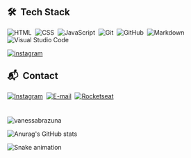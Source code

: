 ## 🛠 &nbsp;Tech Stack

![HTML](https://img.shields.io/badge/-HTML-05122A?style=flat&logo=HTML5)&nbsp;
![CSS](https://img.shields.io/badge/-CSS-05122A?style=flat&logo=CSS3&logoColor=1572B6)&nbsp;
![JavaScript](https://img.shields.io/badge/-JavaScript-05122A?style=flat&logo=javascript)&nbsp;
![Git](https://img.shields.io/badge/-Git-05122A?style=flat&logo=git)&nbsp;
![GitHub](https://img.shields.io/badge/-GitHub-05122A?style=flat&logo=github)&nbsp;
![Markdown](https://img.shields.io/badge/-Markdown-05122A?style=flat&logo=markdown)&nbsp;
![Visual Studio Code](https://img.shields.io/badge/-Visual%20Studio%20Code-05122A?style=flat&logo=visual-studio-code&logoColor=007ACC)&nbsp;
<!-- ![Node.js](https://img.shields.io/badge/-Node.js-05122A?style=flat&logo=node.js)&nbsp; -->
<!-- ![React](https://img.shields.io/badge/-React-05122A?style=flat&logo=react)&nbsp; -->


<p align="left" style="background:E4405F">
<a href="https://www.instagram.com/vvanessabrazuna" target="_blank">
  <img align="center" src="https://img.shields.io/badge/-Instagram-E4405F.svg?style=flat&logo=instagram&logoColor=white" alt="instagram"/>
</a>  
  








## 📬 &nbsp;Contact
[![Instagram](https://img.shields.io/badge/-Instagram-E4405F.svg?style=flat&logo=instagram&logoColor=white)](https://www.instagram.com/vvanessabrazuna/)&nbsp;
[![E-mail](https://img.shields.io/badge/-E--mail-D14836.svg?style=flat&logo=GMail&logoColor=white)](mailto:brazuna.nessa@gmail.com)&nbsp;
[![Rocketseat](https://img.shields.io/badge/Rocketseat-7159c1?style=flat&logo=data:image/png;base64,iVBORw0KGgoAAAANSUhEUgAAAAwAAAAOCAYAAAAbvf3sAAAACXBIWXMAAA7DAAAOwwHHb6hkAAAAGXRFWHRTb2Z0d2FyZQB3d3cuaW5rc2NhcGUub3Jnm+48GgAAAN1JREFUKJGN0E8rhGEUBfDzjoksRin5Exs7Kba2lFIWvontLHwHZafkA1gpWx/ARlnY2FDKYkrZoJDGz+advI3emTl1F/c55557n5OMABzgBefDhIvYQ7es3UHiBXT84RPHjZJsYKYibiY5SzJf8ZhIchWMYRXPaGMch/7jtOe2iZ8K8dTXwy0mq/fu4K4kP/CAizKZN6z0f3AOl9jHUuV9Ght1qdzgG0eYqkuvl9Jykm6SrySdJGuD8m7hFY9YrxVWNmwnaZXu98MGghNcY3aoOEmzvH2rKIr3UQZ+Ab689amFPvUoAAAAAElFTkSuQmCC&logoColor=white)](https://app.rocketseat.com.br/me/vanessa-brazuna-de-souza-06153)


#
<p align="left"> <img src="https://komarev.com/ghpvc/?username=vanessabrazuna" alt="vanessabrazuna" /> </p>

![Anurag's GitHub stats](https://github-readme-stats.vercel.app/api?username=vanessabrazuna&show_icons=true&theme=bear)

![Snake animation](https://github.com/vanessabrazuna/vanessabrazuna/blob/output/github-contribution-grid-snake.svg)

  




